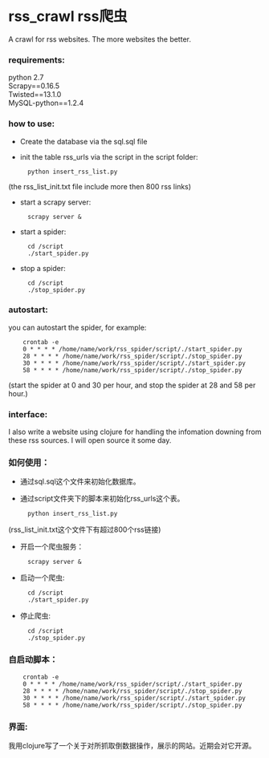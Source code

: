 rss_crawl rss爬虫
=========

A crawl for rss websites. The more websites the better.


### requirements:  
python 2.7  
Scrapy==0.16.5  
Twisted==13.1.0  
MySQL-python==1.2.4


### how to use:  
* Create the database via the sql.sql file  

* init the table rss_urls via the script in the script folder:  

        python insert_rss_list.py  
(the rss_list_init.txt file include more then 800 rss links)

* start a scrapy server:

        scrapy server &

* start a spider:

        cd /script
        ./start_spider.py

* stop a spider:

        cd /script
        ./stop_spider.py


### autostart:  
you can autostart the spider, for example:  

        crontab -e
        0 * * * * /home/name/work/rss_spider/script/./start_spider.py
        28 * * * * /home/name/work/rss_spider/script/./stop_spider.py
        30 * * * * /home/name/work/rss_spider/script/./start_spider.py
        58 * * * * /home/name/work/rss_spider/script/./stop_spider.py

(start the spider at 0 and 30 per hour, and stop the spider at 28 and 58 per hour.)


### interface:
I also write a website using clojure for handling the infomation downing from these rss sources. I will open source it some day.





### 如何使用：
* 通过sql.sql这个文件来初始化数据库。

* 通过script文件夹下的脚本来初始化rss_urls这个表。

        python insert_rss_list.py

(rss_list_init.txt这个文件下有超过800个rss链接)

* 开启一个爬虫服务：

        scrapy server &

* 启动一个爬虫:

        cd /script
        ./start_spider.py

* 停止爬虫:

        cd /script
        ./stop_spider.py


### 自启动脚本：

        crontab -e
        0 * * * * /home/name/work/rss_spider/script/./start_spider.py
        28 * * * * /home/name/work/rss_spider/script/./stop_spider.py
        30 * * * * /home/name/work/rss_spider/script/./start_spider.py
        58 * * * * /home/name/work/rss_spider/script/./stop_spider.py


### 界面:

我用clojure写了一个关于对所抓取倒数据操作，展示的网站。近期会对它开源。
